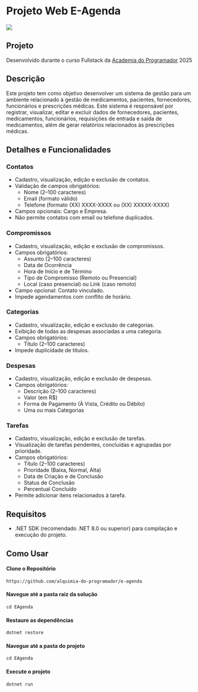 # Projeto Web E-Agenda

![]( https://i.imgur.com/jnmwLpB.gif )
## Projeto

Desenvolvido durante o curso Fullstack da [Academia do Programador](https://www.academiadoprogramador.net) 2025

## Descrição

Este projeto tem como objetivo desenvolver um sistema de gestão para um ambiente relacionado à gestão de medicamentos, pacientes, fornecedores, funcionários e prescrições médicas. Este sistema é responsável
por registrar, visualizar, editar e excluir dados de fornecedores, pacientes, medicamentos, funcionários, requisições de entrada e saída de medicamentos, além de gerar relatórios relacionados às prescrições médicas.

## Detalhes e Funcionalidades

### Contatos

- Cadastro, visualização, edição e exclusão de contatos.
- Validação de campos obrigatórios:
  - Nome (2–100 caracteres)
  - Email (formato válido)
  - Telefone (formato (XX) XXXX-XXXX ou (XX) XXXXX-XXXX)
- Campos opcionais: Cargo e Empresa.
- Não permite contatos com email ou telefone duplicados.

### Compromissos

- Cadastro, visualização, edição e exclusão de compromissos.
- Campos obrigatórios:
  - Assunto (2–100 caracteres)
  - Data de Ocorrência
  - Hora de Início e de Término
  - Tipo de Compromisso (Remoto ou Presencial)
  - Local (caso presencial) ou Link (caso remoto)
- Campo opcional: Contato vinculado.
- Impede agendamentos com conflito de horário.

### Categorias

- Cadastro, visualização, edição e exclusão de categorias.
- Exibição de todas as despesas associadas a uma categoria.
- Campos obrigatórios:
  - Título (2–100 caracteres)
- Impede duplicidade de títulos.

### Despesas

- Cadastro, visualização, edição e exclusão de despesas.
- Campos obrigatórios:
  - Descrição (2–100 caracteres)
  - Valor (em R$)
  - Forma de Pagamento (À Vista, Crédito ou Débito)
  - Uma ou mais Categorias

### Tarefas

- Cadastro, visualização, edição e exclusão de tarefas.
- Visualização de tarefas pendentes, concluídas e agrupadas por prioridade.
- Campos obrigatórios:
  - Título (2–100 caracteres)
  - Prioridade (Baixa, Normal, Alta)
  - Data de Criação e de Conclusão
  - Status de Conclusão
  - Percentual Concluído
- Permite adicionar itens relacionados à tarefa.

## Requisitos

- .NET SDK (recomendado .NET 8.0 ou superior) para compilação e execução do projeto.

## Como Usar

#### Clone o Repositório
```
https://github.com/alquimia-do-programador/e-agenda
```

#### Navegue até a pasta raiz da solução
```
cd EAgenda
```

#### Restaure as dependências
```
dotnet restore
```

#### Navegue até a pasta do projeto
```
cd EAgenda
```

#### Execute o projeto
```
dotnet run
```
